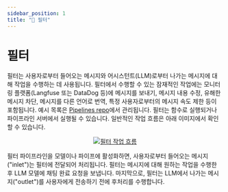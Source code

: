 ```yaml
---
sidebar_position: 1
title: "🚰 필터"
---
```


# 필터

필터는 사용자로부터 들어오는 메시지와 어시스턴트(LLM)로부터 나가는 메시지에 대해 작업을 수행하는 데 사용됩니다. 필터에서 수행할 수 있는 잠재적인 작업에는 모니터링 플랫폼(Langfuse 또는 DataDog 등)에 메시지를 보내기, 메시지 내용 수정, 유해한 메시지 차단, 메시지를 다른 언어로 번역, 특정 사용자로부터의 메시지 속도 제한 등이 포함됩니다. 예시 목록은 [Pipelines repo](https://github.com/open-webui/pipelines/tree/main/examples/filters)에서 관리됩니다. 필터는 함수로 실행되거나 파이프라인 서버에서 실행될 수 있습니다. 일반적인 작업 흐름은 아래 이미지에서 확인할 수 있습니다.

<p align="center">
  <a href="#">
    <img src="/images/pipelines/filters.png" alt="필터 작업 흐름" />
  </a>
</p>

필터 파이프라인을 모델이나 파이프에 활성화하면, 사용자로부터 들어오는 메시지("inlet")는 필터에 전달되어 처리됩니다. 필터는 메시지에 대해 원하는 작업을 수행한 후 LLM 모델에 채팅 완료 요청을 보냅니다. 마지막으로, 필터는 LLM에서 나가는 메시지("outlet")를 사용자에게 전송하기 전에 후처리를 수행합니다.
